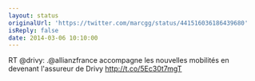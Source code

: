 ```yaml
---
layout: status
originalUrl: 'https://twitter.com/marcgg/status/441516036186439680'
isReply: false
date: 2014-03-06 10:10:00
---
```


RT @drivy: .@allianzfrance accompagne les nouvelles mobilités en devenant l'assureur de Drivy http://t.co/5Ec30t7mgT

